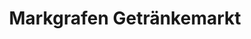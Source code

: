 ---
title: "Markgrafen Getränkemarkt"
url: /leinefelde-worbis/markgrafen-getraenkemarkt/
shop: Getränke
---